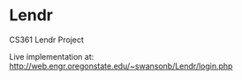 # Lendr
CS361 Lendr Project

Live implementation at: http://web.engr.oregonstate.edu/~swansonb/Lendr/login.php
